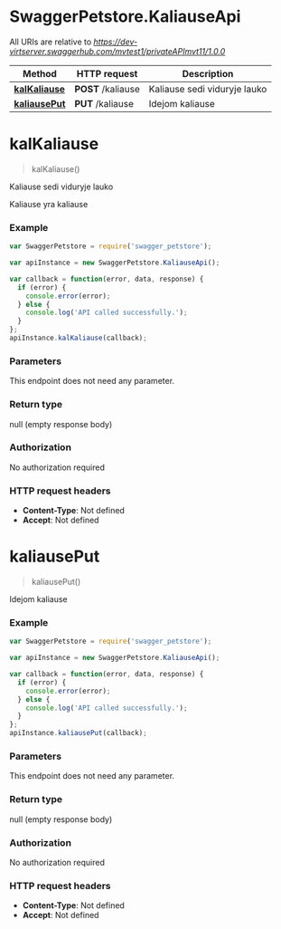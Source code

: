 # SwaggerPetstore.KaliauseApi

All URIs are relative to *https://dev-virtserver.swaggerhub.com/mvtest1/privateAPImvt11/1.0.0*

Method | HTTP request | Description
------------- | ------------- | -------------
[**kalKaliause**](KaliauseApi.md#kalKaliause) | **POST** /kaliause | Kaliause sedi viduryje lauko
[**kaliausePut**](KaliauseApi.md#kaliausePut) | **PUT** /kaliause | Idejom kaliause


<a name="kalKaliause"></a>
# **kalKaliause**
> kalKaliause()

Kaliause sedi viduryje lauko

Kaliause yra kaliause

### Example
```javascript
var SwaggerPetstore = require('swagger_petstore');

var apiInstance = new SwaggerPetstore.KaliauseApi();

var callback = function(error, data, response) {
  if (error) {
    console.error(error);
  } else {
    console.log('API called successfully.');
  }
};
apiInstance.kalKaliause(callback);
```

### Parameters
This endpoint does not need any parameter.

### Return type

null (empty response body)

### Authorization

No authorization required

### HTTP request headers

 - **Content-Type**: Not defined
 - **Accept**: Not defined

<a name="kaliausePut"></a>
# **kaliausePut**
> kaliausePut()

Idejom kaliause

### Example
```javascript
var SwaggerPetstore = require('swagger_petstore');

var apiInstance = new SwaggerPetstore.KaliauseApi();

var callback = function(error, data, response) {
  if (error) {
    console.error(error);
  } else {
    console.log('API called successfully.');
  }
};
apiInstance.kaliausePut(callback);
```

### Parameters
This endpoint does not need any parameter.

### Return type

null (empty response body)

### Authorization

No authorization required

### HTTP request headers

 - **Content-Type**: Not defined
 - **Accept**: Not defined

